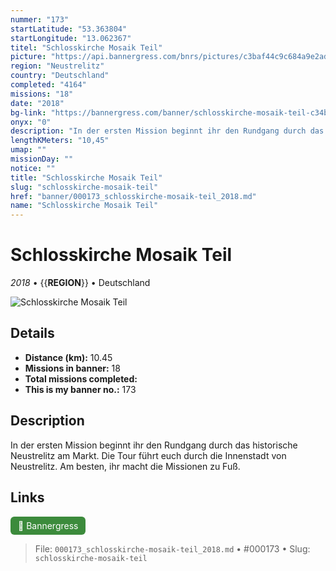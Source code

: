 ```yaml
---
nummer: "173"
startLatitude: "53.363804"
startLongitude: "13.062367"
titel: "Schlosskirche Mosaik Teil"
picture: "https://api.bannergress.com/bnrs/pictures/c3baf44c9c684a9e2adc92077d9b7157"
region: "Neustrelitz"
country: "Deutschland"
completed: "4164"
missions: "18"
date: "2018"
bg-link: "https://bannergress.com/banner/schlosskirche-mosaik-teil-c34b"
onyx: "0"
description: "In der ersten Mission beginnt ihr den Rundgang durch das historische Neustrelitz am Markt. Die Tour  führt euch durch die Innenstadt von Neustrelitz. Am besten, ihr macht die Missionen zu Fuß."
lengthKMeters: "10,45"
umap: ""
missionDay: ""
notice: ""
title: "Schlosskirche Mosaik Teil"
slug: "schlosskirche-mosaik-teil"
href: "banner/000173_schlosskirche-mosaik-teil_2018.md"
name: "Schlosskirche Mosaik Teil"
---
```

# Schlosskirche Mosaik Teil

*2018* • {{__REGION__}} • Deutschland

![Schlosskirche Mosaik Teil](https://api.bannergress.com/bnrs/pictures/c3baf44c9c684a9e2adc92077d9b7157)



## Details
- **Distance (km):** 10.45
- **Missions in banner:** 18
- **Total missions completed:** 
- **This is my banner no.:** 173



## Description
In der ersten Mission beginnt ihr den Rundgang durch das historische Neustrelitz am Markt. Die Tour  führt euch durch die Innenstadt von Neustrelitz. Am besten, ihr macht die Missionen zu Fuß.



## Links
<a href="https://bannergress.com/banner/schlosskirche-mosaik-teil-c34b" target="_blank" style="display:inline-block;margin-right:8px;padding:6px 12px;background:#3c8b3c;color:#fff;text-decoration:none;border-radius:6px;">🔗 Bannergress</a>



> File: `000173_schlosskirche-mosaik-teil_2018.md` • #000173 • Slug: `schlosskirche-mosaik-teil`
